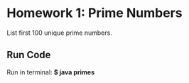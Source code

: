 # Homework 1: Prime Numbers 

List first 100 unique prime numbers. 

## Run Code
Run in terminal: **$ java primes**
